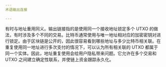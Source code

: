 ```yaml
---
术语输出连接

---
```

有时与地址重用同义。输出链接指的是使用同一个接收地址锁定多个 UTXO 的做法，有时涉及多个不同的交易。比特币通常使用与唯一地址相对应的加密密钥对进行锁定。由于区块链是公开的，因此很容易看到哪些地址与多少比特币相关联。在重复使用同一地址进行多次支付的情况下，可以认为所有相关联的 UTXO 都属于同一个实体。因此，地址重复使用会给用户隐私带来问题。它允许在多个交易和 UTXO 之间建立确定性联系，并使链上资金跟踪永久化。